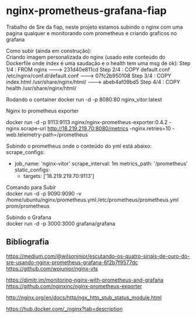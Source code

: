 # nginx-prometheus-grafana-fiap  
Trabalho de Sre da fiap, neste projeto estamos subindo o nginx com uma pagina qualquer e monitorando com prometheus e criando graficos no grafana


Como subir (ainda em construção):  
Criando imagem personalizada do nginx (usado este conteúdo do Dockerfile onde índex é uma saudação e o health tem uma msg de ok):
Step 1/4 : FROM nginx
 ---> 231d40e811cd
Step 2/4 : COPY default.conf /etc/nginx/conf.d/default.conf
 ---> 07fc2b950108
Step 3/4 : COPY index.html /usr/share/nginx/html/
 ---> abeb4af09bd5
Step 4/4 : COPY health /usr/share/nginx/html/

Rodando o container
docker run -d -p 8080:80 nginx_vitor:latest



Nginx to prometheus exporter  

docker run -d -p 9113:9113 nginx/nginx-prometheus-exporter:0.4.2 -nginx.scrape-uri http://18.219.219.70:8080/metrics -nginx.retries=10 -web.telemetry-path=/prometheus


Subindo o prometheus onde o conteúdo do yml está abaixo:  
scrape_configs:
  - job_name: 'nginx-vitor'
    scrape_interval: 1m
    metrics_path: '/prometheus'
    static_configs:
      - targets: ['18.219.219.70:9113']

Comando para Subir  
docker run -d -p 9090:9090 -v /home/ubuntu/nginx/prometheus.yml:/etc/prometheus/prometheus.yml prom/prometheus

Subindo o Grafana  
docker run -d -p 3000:3000 grafana/grafana

## Bibliografia
https://medium.com/@wilsonjnior/escutando-os-quatro-sinais-de-ouro-do-sre-usando-nginx-prometheus-grafana-6f2b7f9577dc
https://github.com/wpjunior/nginx-vts


https://dimitr.im/monitoring-nginx-with-prometheus-and-grafana
https://github.com/nginxinc/nginx-prometheus-exporter

http://nginx.org/en/docs/http/ngx_http_stub_status_module.html

https://hub.docker.com/_/nginx?tab=description
